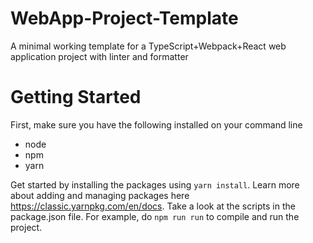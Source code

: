 # WebApp-Project-Template
A minimal working template for a TypeScript+Webpack+React web application project with linter and formatter

# Getting Started

First, make sure you have the following installed on your command line

- node
- npm
- yarn

Get started by installing the packages using `yarn install`. Learn more about adding and managing packages here https://classic.yarnpkg.com/en/docs. Take a look at the scripts in the package.json file. For example, do `npm run run` to compile and run the project. 
